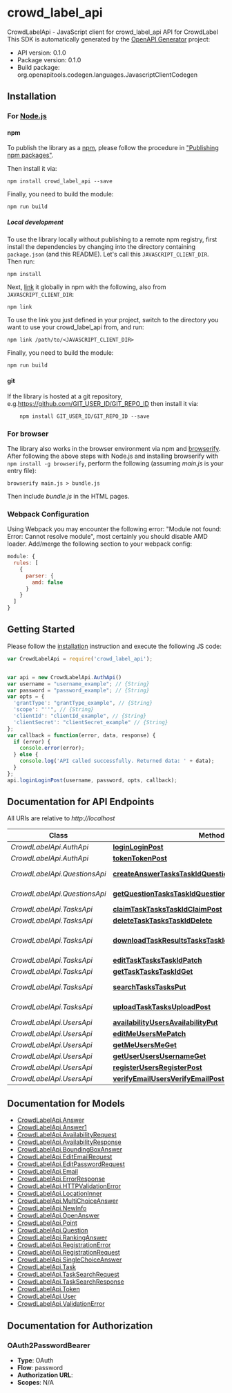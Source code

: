 # crowd_label_api

CrowdLabelApi - JavaScript client for crowd_label_api
API for CrowdLabel
This SDK is automatically generated by the [OpenAPI Generator](https://openapi-generator.tech) project:

- API version: 0.1.0
- Package version: 0.1.0
- Build package: org.openapitools.codegen.languages.JavascriptClientCodegen

## Installation

### For [Node.js](https://nodejs.org/)

#### npm

To publish the library as a [npm](https://www.npmjs.com/), please follow the procedure in ["Publishing npm packages"](https://docs.npmjs.com/getting-started/publishing-npm-packages).

Then install it via:

```shell
npm install crowd_label_api --save
```

Finally, you need to build the module:

```shell
npm run build
```

##### Local development

To use the library locally without publishing to a remote npm registry, first install the dependencies by changing into the directory containing `package.json` (and this README). Let's call this `JAVASCRIPT_CLIENT_DIR`. Then run:

```shell
npm install
```

Next, [link](https://docs.npmjs.com/cli/link) it globally in npm with the following, also from `JAVASCRIPT_CLIENT_DIR`:

```shell
npm link
```

To use the link you just defined in your project, switch to the directory you want to use your crowd_label_api from, and run:

```shell
npm link /path/to/<JAVASCRIPT_CLIENT_DIR>
```

Finally, you need to build the module:

```shell
npm run build
```

#### git

If the library is hosted at a git repository, e.g.https://github.com/GIT_USER_ID/GIT_REPO_ID
then install it via:

```shell
    npm install GIT_USER_ID/GIT_REPO_ID --save
```

### For browser

The library also works in the browser environment via npm and [browserify](http://browserify.org/). After following
the above steps with Node.js and installing browserify with `npm install -g browserify`,
perform the following (assuming *main.js* is your entry file):

```shell
browserify main.js > bundle.js
```

Then include *bundle.js* in the HTML pages.

### Webpack Configuration

Using Webpack you may encounter the following error: "Module not found: Error:
Cannot resolve module", most certainly you should disable AMD loader. Add/merge
the following section to your webpack config:

```javascript
module: {
  rules: [
    {
      parser: {
        amd: false
      }
    }
  ]
}
```

## Getting Started

Please follow the [installation](#installation) instruction and execute the following JS code:

```javascript
var CrowdLabelApi = require('crowd_label_api');


var api = new CrowdLabelApi.AuthApi()
var username = "username_example"; // {String} 
var password = "password_example"; // {String} 
var opts = {
  'grantType': "grantType_example", // {String} 
  'scope': "''", // {String} 
  'clientId': "clientId_example", // {String} 
  'clientSecret': "clientSecret_example" // {String} 
};
var callback = function(error, data, response) {
  if (error) {
    console.error(error);
  } else {
    console.log('API called successfully. Returned data: ' + data);
  }
};
api.loginLoginPost(username, password, opts, callback);

```

## Documentation for API Endpoints

All URIs are relative to *http://localhost*

Class | Method | HTTP request | Description
------------ | ------------- | ------------- | -------------
*CrowdLabelApi.AuthApi* | [**loginLoginPost**](docs/AuthApi.md#loginLoginPost) | **POST** /login | Login
*CrowdLabelApi.AuthApi* | [**tokenTokenPost**](docs/AuthApi.md#tokenTokenPost) | **POST** /token | Token
*CrowdLabelApi.QuestionsApi* | [**createAnswerTasksTaskIdQuestionsQuestionIdAnswerPut**](docs/QuestionsApi.md#createAnswerTasksTaskIdQuestionsQuestionIdAnswerPut) | **PUT** /tasks/{task_id}/questions/{question_id}/answer | Create Answer
*CrowdLabelApi.QuestionsApi* | [**getQuestionTasksTaskIdQuestionsQuestionIdGet**](docs/QuestionsApi.md#getQuestionTasksTaskIdQuestionsQuestionIdGet) | **GET** /tasks/{task_id}/questions/{question_id} | Get Question
*CrowdLabelApi.TasksApi* | [**claimTaskTasksTaskIdClaimPost**](docs/TasksApi.md#claimTaskTasksTaskIdClaimPost) | **POST** /tasks/{task_id}/claim | Claim Task
*CrowdLabelApi.TasksApi* | [**deleteTaskTasksTaskIdDelete**](docs/TasksApi.md#deleteTaskTasksTaskIdDelete) | **DELETE** /tasks/{task_id} | Delete Task
*CrowdLabelApi.TasksApi* | [**downloadTaskResultsTasksTaskIdDownloadGet**](docs/TasksApi.md#downloadTaskResultsTasksTaskIdDownloadGet) | **GET** /tasks/{task_id}/download | Download Task Results
*CrowdLabelApi.TasksApi* | [**editTaskTasksTaskIdPatch**](docs/TasksApi.md#editTaskTasksTaskIdPatch) | **PATCH** /tasks/{task_id} | Edit Task
*CrowdLabelApi.TasksApi* | [**getTaskTasksTaskIdGet**](docs/TasksApi.md#getTaskTasksTaskIdGet) | **GET** /tasks/{task_id} | Get Task
*CrowdLabelApi.TasksApi* | [**searchTasksTasksPut**](docs/TasksApi.md#searchTasksTasksPut) | **PUT** /tasks/ | Search Tasks
*CrowdLabelApi.TasksApi* | [**uploadTaskTasksUploadPost**](docs/TasksApi.md#uploadTaskTasksUploadPost) | **POST** /tasks/upload | Upload Task
*CrowdLabelApi.UsersApi* | [**availabilityUsersAvailabilityPut**](docs/UsersApi.md#availabilityUsersAvailabilityPut) | **PUT** /users/availability | Availability
*CrowdLabelApi.UsersApi* | [**editMeUsersMePatch**](docs/UsersApi.md#editMeUsersMePatch) | **PATCH** /users/me | Edit Me
*CrowdLabelApi.UsersApi* | [**getMeUsersMeGet**](docs/UsersApi.md#getMeUsersMeGet) | **GET** /users/me | Get Me
*CrowdLabelApi.UsersApi* | [**getUserUsersUsernameGet**](docs/UsersApi.md#getUserUsersUsernameGet) | **GET** /users/{username} | Get User
*CrowdLabelApi.UsersApi* | [**registerUsersRegisterPost**](docs/UsersApi.md#registerUsersRegisterPost) | **POST** /users/register | Register
*CrowdLabelApi.UsersApi* | [**verifyEmailUsersVerifyEmailPost**](docs/UsersApi.md#verifyEmailUsersVerifyEmailPost) | **POST** /users/verify-email | Verify Email


## Documentation for Models

 - [CrowdLabelApi.Answer](docs/Answer.md)
 - [CrowdLabelApi.Answer1](docs/Answer1.md)
 - [CrowdLabelApi.AvailabilityRequest](docs/AvailabilityRequest.md)
 - [CrowdLabelApi.AvailabilityResponse](docs/AvailabilityResponse.md)
 - [CrowdLabelApi.BoundingBoxAnswer](docs/BoundingBoxAnswer.md)
 - [CrowdLabelApi.EditEmailRequest](docs/EditEmailRequest.md)
 - [CrowdLabelApi.EditPasswordRequest](docs/EditPasswordRequest.md)
 - [CrowdLabelApi.Email](docs/Email.md)
 - [CrowdLabelApi.ErrorResponse](docs/ErrorResponse.md)
 - [CrowdLabelApi.HTTPValidationError](docs/HTTPValidationError.md)
 - [CrowdLabelApi.LocationInner](docs/LocationInner.md)
 - [CrowdLabelApi.MultiChoiceAnswer](docs/MultiChoiceAnswer.md)
 - [CrowdLabelApi.NewInfo](docs/NewInfo.md)
 - [CrowdLabelApi.OpenAnswer](docs/OpenAnswer.md)
 - [CrowdLabelApi.Point](docs/Point.md)
 - [CrowdLabelApi.Question](docs/Question.md)
 - [CrowdLabelApi.RankingAnswer](docs/RankingAnswer.md)
 - [CrowdLabelApi.RegistrationError](docs/RegistrationError.md)
 - [CrowdLabelApi.RegistrationRequest](docs/RegistrationRequest.md)
 - [CrowdLabelApi.SingleChoiceAnswer](docs/SingleChoiceAnswer.md)
 - [CrowdLabelApi.Task](docs/Task.md)
 - [CrowdLabelApi.TaskSearchRequest](docs/TaskSearchRequest.md)
 - [CrowdLabelApi.TaskSearchResponse](docs/TaskSearchResponse.md)
 - [CrowdLabelApi.Token](docs/Token.md)
 - [CrowdLabelApi.User](docs/User.md)
 - [CrowdLabelApi.ValidationError](docs/ValidationError.md)


## Documentation for Authorization



### OAuth2PasswordBearer


- **Type**: OAuth
- **Flow**: password
- **Authorization URL**: 
- **Scopes**: N/A

